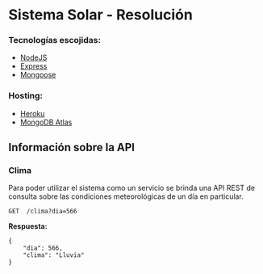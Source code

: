 # Sistema Solar - Resolución
### Tecnologías escojidas: 

- [NodeJS](https://nodejs.org/es/)
- [Express](https://expressjs.com/es/)
- [Mongoose](https://mongoosejs.com)

### Hosting:
- [Heroku](https://www.heroku.com)
- [MongoDB Atlas](https://www.mongodb.com/cloud/atlas)


## Información sobre la API

### Clima
Para poder utilizar el sistema como un servicio se brinda una API
REST de consulta sobre las condiciones meteorológicas de un día en particular.
````
GET  /clima?dia=566
````
__Respuesta:__
```
{
	"dia": 566,
	"clima": "Lluvia"    
}
```
